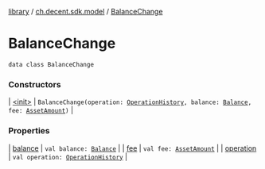 [library](../../index.md) / [ch.decent.sdk.model](../index.md) / [BalanceChange](./index.md)

# BalanceChange

`data class BalanceChange`

### Constructors

| [&lt;init&gt;](-init-.md) | `BalanceChange(operation: `[`OperationHistory`](../-operation-history/index.md)`, balance: `[`Balance`](../-balance/index.md)`, fee: `[`AssetAmount`](../-asset-amount/index.md)`)` |

### Properties

| [balance](balance.md) | `val balance: `[`Balance`](../-balance/index.md) |
| [fee](fee.md) | `val fee: `[`AssetAmount`](../-asset-amount/index.md) |
| [operation](operation.md) | `val operation: `[`OperationHistory`](../-operation-history/index.md) |


